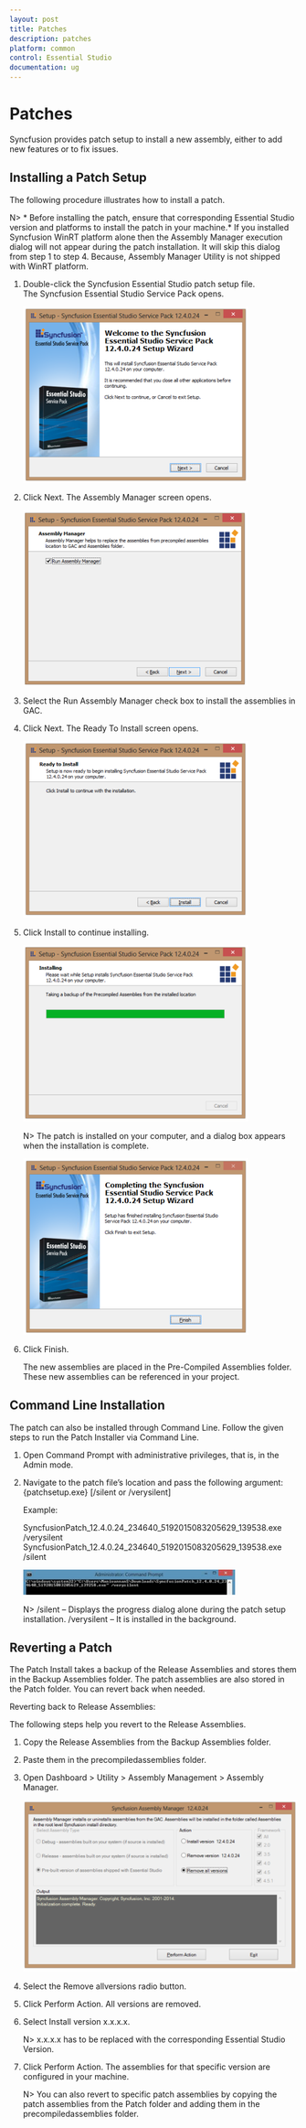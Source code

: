 ```yaml
---
layout: post
title: Patches
description: patches
platform: common
control: Essential Studio
documentation: ug
---
```


# Patches

Syncfusion provides patch setup to install a new assembly, either to add new features or to fix issues.


## Installing a Patch Setup

The following procedure illustrates how to install a patch.


N> * Before installing the patch, ensure that corresponding Essential Studio version and platforms to install the patch in your machine.* If you installed Syncfusion WinRT platform alone then the Assembly Manager execution dialog will not appear during the patch installation. It will skip this dialog from step 1 to step 4. Because, Assembly Manager Utility is not shipped with WinRT platform.



1. Double-click the Syncfusion Essential Studio patch setup file. The Syncfusion Essential Studio Service Pack opens.
   
   ![](Patches_images/Installing-a-Patch-Setup_img2.png)




2. Click Next. The Assembly Manager screen opens.
   
   ![](Patches_images/Installing-a-Patch-Setup_img3.png)




3. Select the Run Assembly Manager check box to install the assemblies in GAC.

4. Click Next. The Ready To Install screen opens.
   
   ![](Patches_images/Installing-a-Patch-Setup_img4.png)




5. Click Install to continue installing.
   
   ![](Patches_images/Installing-a-Patch-Setup_img5.png)

   N> The patch is installed on your computer, and a dialog box appears when the installation is complete.



    ![](Patches_images/Installing-a-Patch-Setup_img7.png)


6. Click Finish. 

   The new assemblies are placed in the Pre-Compiled Assemblies folder. These new assemblies can be referenced in your project.




   
## Command Line Installation

The patch can also be installed through Command Line. Follow the given steps to run the Patch Installer via Command Line. 

1. Open Command Prompt with administrative privileges, that is, in the Admin mode.
2. Navigate to the patch file’s location and pass the following argument:
   {patchsetup.exe} [/silent or /verysilent]

   Example: 

   SyncfusionPatch_12.4.0.24_234640_5192015083205629_139538.exe /verysilent  
   SyncfusionPatch_12.4.0.24_234640_5192015083205629_139538.exe /silent         
   
   ![](Patches_images/Command-Line-Installation_img1.png)
   
  
    N> /silent – Displays the progress dialog alone during the patch setup installation.
	/verysilent – It is installed in the background.


## Reverting a Patch

The Patch Install takes a backup of the Release Assemblies and stores them in the Backup Assemblies folder. The patch assemblies are also stored in the Patch folder. You can revert back when needed. 

Reverting back to Release Assemblies: 

The following steps help you revert to the Release Assemblies. 

1. Copy the Release Assemblies from the Backup Assemblies folder.
2. Paste them in the precompiledassemblies folder.
3. Open Dashboard > Utility > Assembly Management > Assembly Manager.



   ![](Patches_images/Reverting-a-Patch_img1.png)





4. Select the Remove allversions radio button.
5. Click Perform Action. All versions are removed.
6. Select Install version x.x.x.x.



   N> x.x.x.x has to be replaced with the corresponding Essential Studio Version.

7. Click Perform Action. The assemblies for that specific version are configured in your machine.


   N> You can also revert to specific patch assemblies by copying the patch assemblies from the Patch folder and adding them in the precompiledassemblies folder.

